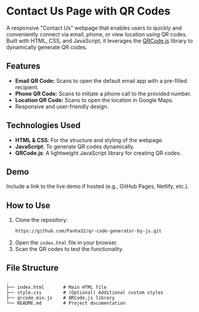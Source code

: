 # Contact Us Page with QR Codes

A responsive "Contact Us" webpage that enables users to quickly and conveniently connect via email, phone, or view location using QR codes. Built with HTML, CSS, and JavaScript, it leverages the [QRCode.js](https://davidshimjs.github.io/qrcodejs/) library to dynamically generate QR codes.

## Features
- **Email QR Code:** Scans to open the default email app with a pre-filled recipient.
- **Phone QR Code:** Scans to initiate a phone call to the provided number.
- **Location QR Code:** Scans to open the location in Google Maps.
- Responsive and user-friendly design.

## Technologies Used
- **HTML & CSS**: For the structure and styling of the webpage.
- **JavaScript**: To generate QR codes dynamically.
- **QRCode.js**: A lightweight JavaScript library for creating QR codes.

## Demo
Include a link to the live demo if hosted (e.g., GitHub Pages, Netlify, etc.).

## How to Use
1. Clone the repository:
    ```bash
    https://github.com/Panha32/qr-code-generator-by-js.git
    ```
2. Open the `index.html` file in your browser.
3. Scan the QR codes to test the functionality.

## File Structure
```plaintext
.
├── index.html       # Main HTML file
├── style.css        # (Optional) Additional custom styles
├── qrcode.min.js    # QRCode.js library
└── README.md        # Project documentation
